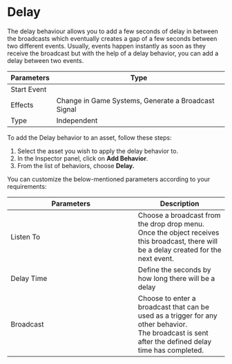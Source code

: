 # Delay

The delay behaviour allows you to add a few seconds of delay in between the broadcasts which eventually creates a gap of a few seconds between two different events. Usually, events happen instantly as soon as they receive the broadcast but with the help of a delay behavior, you can add a delay between two events.

| Parameters  | Type                                                |
| ----------- | --------------------------------------------------- |
| Start Event |                                                     |
| Effects     | Change in Game Systems, Generate a Broadcast Signal |
| Type        | Independent                                         |

To add the Delay behavior to an asset, follow these steps:

1. Select the asset you wish to apply the delay behavior to.
2. In the Inspector panel, click on **Add Behavior**.
3. From the list of behaviors, choose **Delay.**

You can customize the below-mentioned parameters according to your requirements:

<table><thead><tr><th width="279">Parameters</th><th>Description</th></tr></thead><tbody><tr><td>Listen To</td><td>Choose a broadcast from the drop drop menu. Once the object receives this broadcast, there will be a delay created for the next event.</td></tr><tr><td>Delay Time</td><td>Define the seconds by how long there will be a delay</td></tr><tr><td>Broadcast</td><td>Choose to enter a broadcast that can be used as a trigger for any other behavior. <br>The broadcast is sent after the defined delay time has completed.</td></tr></tbody></table>
